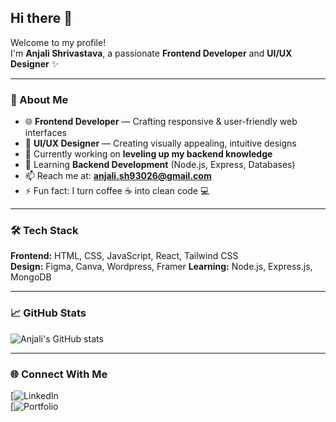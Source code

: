 ## Hi there 👋

Welcome to my profile!  
I'm **Anjali Shrivastava**, a passionate **Frontend Developer** and **UI/UX Designer** ✨

---

### 🌟 About Me
- 🌐 **Frontend Developer** — Crafting responsive & user-friendly web interfaces  
- 🎨 **UI/UX Designer** — Creating visually appealing, intuitive designs  
- 🔭 Currently working on **leveling up my backend knowledge**  
- 🌱 Learning **Backend Development** (Node.js, Express, Databases)  
- 📫 Reach me at: **anjali.sh93026@gmail.com**  
- ⚡ Fun fact: I turn coffee ☕ into clean code 💻  

---

### 🛠️ Tech Stack
**Frontend:** HTML, CSS, JavaScript, React, Tailwind CSS  
**Design:** Figma, Canva, Wordpress, Framer
**Learning:** Node.js, Express.js, MongoDB  

---

### 📈 GitHub Stats
![Anjali's GitHub stats](https://github-readme-stats.vercel.app/api?username=AnjaliShrivastava&show_icons=true&theme=radical)

---

### 🌐 Connect With Me
[![LinkedIn](https://www.linkedin.com/in/anjali-shrivastava-15187b22a/)  
[![Portfolio](https://anjali-shrivastava-portfolio.netlify.app/)

